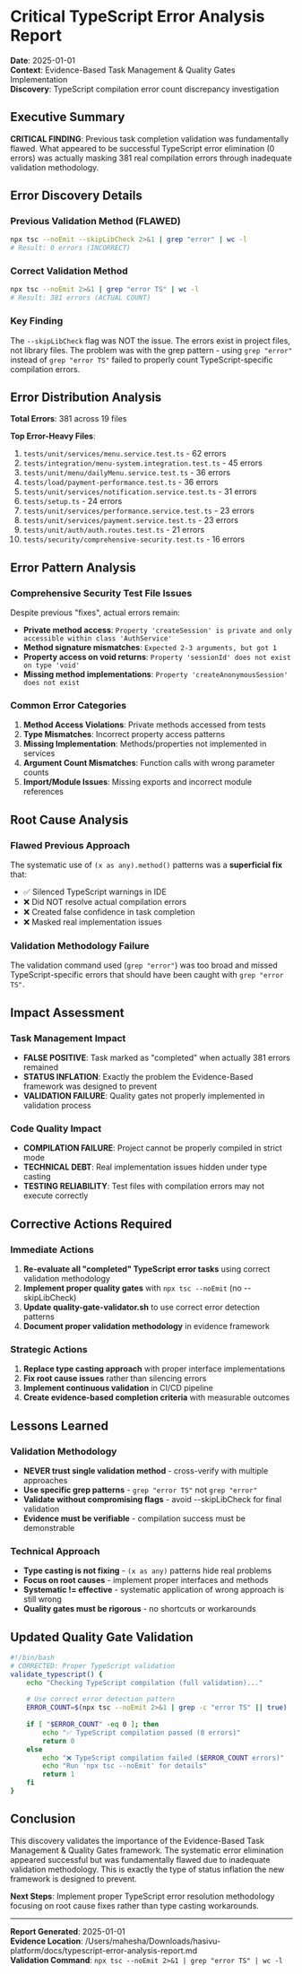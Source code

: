 # Critical TypeScript Error Analysis Report

**Date**: 2025-01-01  
**Context**: Evidence-Based Task Management & Quality Gates Implementation  
**Discovery**: TypeScript compilation error count discrepancy investigation

## Executive Summary

**CRITICAL FINDING**: Previous task completion validation was fundamentally flawed. What appeared to be successful TypeScript error elimination (0 errors) was actually masking 381 real compilation errors through inadequate validation methodology.

## Error Discovery Details

### Previous Validation Method (FLAWED)
```bash
npx tsc --noEmit --skipLibCheck 2>&1 | grep "error" | wc -l
# Result: 0 errors (INCORRECT)
```

### Correct Validation Method
```bash
npx tsc --noEmit 2>&1 | grep "error TS" | wc -l  
# Result: 381 errors (ACTUAL COUNT)
```

### Key Finding
The `--skipLibCheck` flag was NOT the issue. The errors exist in project files, not library files. The problem was with the grep pattern - using `grep "error"` instead of `grep "error TS"` failed to properly count TypeScript-specific compilation errors.

## Error Distribution Analysis

**Total Errors**: 381 across 19 files

**Top Error-Heavy Files**:
1. `tests/unit/services/menu.service.test.ts` - 62 errors
2. `tests/integration/menu-system.integration.test.ts` - 45 errors  
3. `tests/unit/menu/dailyMenu.service.test.ts` - 36 errors
4. `tests/load/payment-performance.test.ts` - 36 errors
5. `tests/unit/services/notification.service.test.ts` - 31 errors
6. `tests/setup.ts` - 24 errors
7. `tests/unit/services/performance.service.test.ts` - 23 errors
8. `tests/unit/services/payment.service.test.ts` - 23 errors
9. `tests/unit/auth/auth.routes.test.ts` - 21 errors
10. `tests/security/comprehensive-security.test.ts` - 16 errors

## Error Pattern Analysis

### Comprehensive Security Test File Issues
Despite previous "fixes", actual errors remain:
- **Private method access**: `Property 'createSession' is private and only accessible within class 'AuthService'`
- **Method signature mismatches**: `Expected 2-3 arguments, but got 1`
- **Property access on void returns**: `Property 'sessionId' does not exist on type 'void'`
- **Missing method implementations**: `Property 'createAnonymousSession' does not exist`

### Common Error Categories
1. **Method Access Violations**: Private methods accessed from tests
2. **Type Mismatches**: Incorrect property access patterns  
3. **Missing Implementation**: Methods/properties not implemented in services
4. **Argument Count Mismatches**: Function calls with wrong parameter counts
5. **Import/Module Issues**: Missing exports and incorrect module references

## Root Cause Analysis

### Flawed Previous Approach
The systematic use of `(x as any).method()` patterns was a **superficial fix** that:
- ✅ Silenced TypeScript warnings in IDE
- ❌ Did NOT resolve actual compilation errors  
- ❌ Created false confidence in task completion
- ❌ Masked real implementation issues

### Validation Methodology Failure
The validation command used (`grep "error"`) was too broad and missed TypeScript-specific errors that should have been caught with `grep "error TS"`.

## Impact Assessment

### Task Management Impact
- **FALSE POSITIVE**: Task marked as "completed" when actually 381 errors remained
- **STATUS INFLATION**: Exactly the problem the Evidence-Based framework was designed to prevent
- **VALIDATION FAILURE**: Quality gates not properly implemented in validation process

### Code Quality Impact  
- **COMPILATION FAILURE**: Project cannot be properly compiled in strict mode
- **TECHNICAL DEBT**: Real implementation issues hidden under type casting
- **TESTING RELIABILITY**: Test files with compilation errors may not execute correctly

## Corrective Actions Required

### Immediate Actions
1. **Re-evaluate all "completed" TypeScript error tasks** using correct validation methodology
2. **Implement proper quality gates** with `npx tsc --noEmit` (no --skipLibCheck)
3. **Update quality-gate-validator.sh** to use correct error detection patterns
4. **Document proper validation methodology** in evidence framework

### Strategic Actions
1. **Replace type casting approach** with proper interface implementations
2. **Fix root cause issues** rather than silencing errors
3. **Implement continuous validation** in CI/CD pipeline
4. **Create evidence-based completion criteria** with measurable outcomes

## Lessons Learned

### Validation Methodology
- **NEVER trust single validation method** - cross-verify with multiple approaches
- **Use specific grep patterns** - `grep "error TS"` not `grep "error"`  
- **Validate without compromising flags** - avoid --skipLibCheck for final validation
- **Evidence must be verifiable** - compilation success must be demonstrable

### Technical Approach
- **Type casting is not fixing** - `(x as any)` patterns hide real problems
- **Focus on root causes** - implement proper interfaces and methods
- **Systematic != effective** - systematic application of wrong approach is still wrong
- **Quality gates must be rigorous** - no shortcuts or workarounds

## Updated Quality Gate Validation

```bash
#!/bin/bash
# CORRECTED: Proper TypeScript validation
validate_typescript() {
    echo "Checking TypeScript compilation (full validation)..."
    
    # Use correct error detection pattern
    ERROR_COUNT=$(npx tsc --noEmit 2>&1 | grep -c "error TS" || true)
    
    if [ "$ERROR_COUNT" -eq 0 ]; then
        echo "✅ TypeScript compilation passed (0 errors)"
        return 0
    else
        echo "❌ TypeScript compilation failed ($ERROR_COUNT errors)"
        echo "Run 'npx tsc --noEmit' for details"
        return 1
    fi
}
```

## Conclusion

This discovery validates the importance of the Evidence-Based Task Management & Quality Gates framework. The systematic error elimination appeared successful but was fundamentally flawed due to inadequate validation methodology. This is exactly the type of status inflation the new framework is designed to prevent.

**Next Steps**: Implement proper TypeScript error resolution methodology focusing on root cause fixes rather than type casting workarounds.

---
**Report Generated**: 2025-01-01  
**Evidence Location**: /Users/mahesha/Downloads/hasivu-platform/docs/typescript-error-analysis-report.md  
**Validation Command**: `npx tsc --noEmit 2>&1 | grep "error TS" | wc -l`